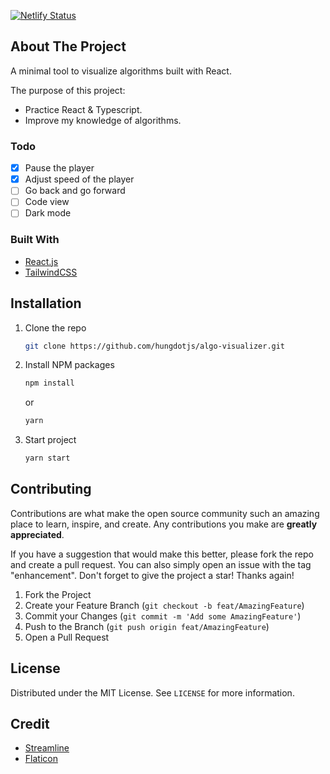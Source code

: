 [![Netlify Status](https://api.netlify.com/api/v1/badges/1f97d81f-4aee-42c5-96d8-5b9c50ae3f49/deploy-status)](https://algorithms-visual.netlify.app/)

## About The Project

A minimal tool to visualize algorithms built with React.

The purpose of this project:

- Practice React & Typescript.
- Improve my knowledge of algorithms.

### Todo

- [x] Pause the player
- [x] Adjust speed of the player
- [ ] Go back and go forward
- [ ] Code view
- [ ] Dark mode

### Built With

- [React.js](https://reactjs.org/)
- [TailwindCSS](https://tailwindcss.com/)

## Installation

1. Clone the repo

   ```sh
   git clone https://github.com/hungdotjs/algo-visualizer.git
   ```

2. Install NPM packages

   ```sh
   npm install
   ```

   or

   ```sh
   yarn
   ```

3. Start project

   ```sh
   yarn start
   ```

## Contributing

Contributions are what make the open source community such an amazing place to learn, inspire, and create. Any contributions you make are **greatly appreciated**.

If you have a suggestion that would make this better, please fork the repo and create a pull request. You can also simply open an issue with the tag "enhancement".
Don't forget to give the project a star! Thanks again!

1. Fork the Project
2. Create your Feature Branch (`git checkout -b feat/AmazingFeature`)
3. Commit your Changes (`git commit -m 'Add some AmazingFeature'`)
4. Push to the Branch (`git push origin feat/AmazingFeature`)
5. Open a Pull Request

## License

Distributed under the MIT License. See `LICENSE` for more information.

## Credit

- [Streamline](https://www.streamlinehq.com/)
- [Flaticon](https://www.flaticon.com/)
